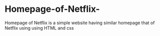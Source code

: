 # Homepage-of-Netflix-
Homepage of Netflix is a simple website having similar homepage that of Netflix using using HTML and css

